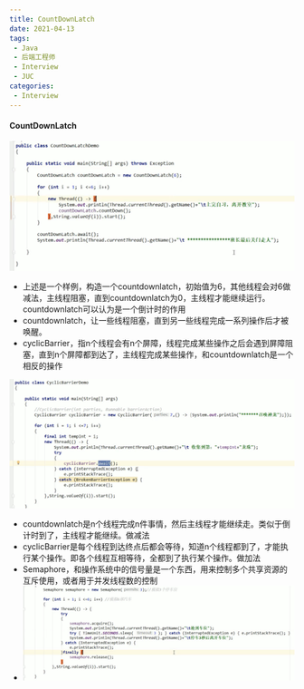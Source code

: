 ```yaml
---
title: CountDownLatch
date: 2021-04-13
tags:
 - Java
 - 后端工程师
 - Interview
 - JUC
categories:
 - Interview
---
```


#### CountDownLatch

![image-20210410153704387](https://raw.githubusercontent.com/ChenforCode/chen-imagebed/master/img/20210410153704.png)

* 上述是一个样例，构造一个countdownlatch，初始值为6，其他线程会对6做减法，主线程阻塞，直到countdownlatch为0，主线程才能继续运行。countdownlatch可以认为是一个倒计时的作用
* countdownlatch，让一些线程阻塞，直到另一些线程完成一系列操作后才被唤醒。
* cyclicBarrier，指n个线程会有n个屏障，线程完成某些操作之后会遇到屏障阻塞，直到n个屏障都到达了，主线程完成某些操作，和countdownlatch是一个相反的操作

![image-20210412234348504](https://raw.githubusercontent.com/ChenforCode/chen-imagebed/master/img/20210412234348.png)

* countdownlatch是n个线程完成n件事情，然后主线程才能继续走。类似于倒计时到了，主线程才能继续。做减法
* cyclicBarrier是每个线程到达终点后都会等待，知道n个线程都到了，才能执行某个操作。即各个线程互相等待，全都到了执行某个操作。做加法
* Semaphore，和操作系统中的信号量是一个东西，用来控制多个共享资源的互斥使用，或者用于并发线程数的控制
* ![image-20210413000928633](https://raw.githubusercontent.com/ChenforCode/chen-imagebed/master/img/20210413000928.png)
